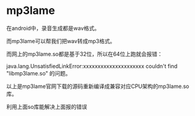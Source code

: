 # mp3lame
在android中，录音生成都是wav格式。

而mp3lame可以帮我们把wav转成mp3格式。

而网上的mp3lame.so都是基于32位，所以在64位上跑就会报错：

java.lang.UnsatisfiedLinkError:xxxxxxxxxxxxxxxxxxxxx  couldn't find "libmp3lame.so" 的问题。

以上是mp3lame官网下载的源码重新编译成兼容对应CPU架构的mp3lame.so库。

利用上面so库能解决上面报的错误
